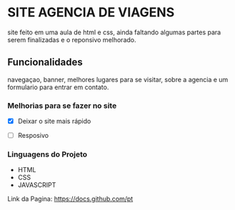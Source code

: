 # SITE AGENCIA DE VIAGENS

 site feito em uma aula de html e css, ainda faltando algumas partes para serem finalizadas e o reponsivo melhorado.
 
 ## Funcionalidades
 
 navegaçao, banner, melhores lugares para se visitar, sobre a agencia e um formulario para entrar em contato.
 
 ### Melhorias para se fazer no site
 - [x] Deixar o site mais rápido
 - [ ] Resposivo


### Linguagens do Projeto

* HTML
* CSS
* JAVASCRIPT

Link da Pagina: https://docs.github.com/pt
